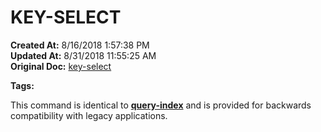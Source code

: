 # KEY-SELECT

**Created At:** 8/16/2018 1:57:38 PM  
**Updated At:** 8/31/2018 11:55:25 AM  
**Original Doc:** [key-select](https://docs.jbase.com/48152-indexes/key-select)  

**Tags:**
<badge text='query-index' vertical='middle' />

This command is identical to [**query-index**](./../query-index) and is provided for backwards compatibility with legacy applications.
